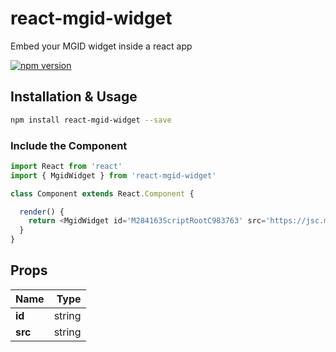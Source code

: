# react-mgid-widget
Embed your MGID widget inside a react app 

[![npm version](https://badge.fury.io/js/react-mgid-widget.svg)](https://badge.fury.io/js/react-mgid-widget)

## Installation & Usage

```sh
npm install react-mgid-widget --save
```
### Include the Component

```js
import React from 'react'
import { MgidWidget } from 'react-mgid-widget'

class Component extends React.Component {

  render() {
    return <MgidWidget id='M284163ScriptRootC983763' src='https://jsc.mgid.com/s/a/samplepage.mgid.com.983763.js'/>
  }
}
```
## Props
Name                   | Type 
-----------------------|----------:
**id**            |string
**src**           |string
